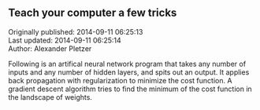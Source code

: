 ## Teach your computer a few tricks  
Originally published: 2014-09-11 06:25:13  
Last updated: 2014-09-11 06:25:14  
Author: Alexander Pletzer  
  
Following is an artifical neural network program that takes any number of inputs and any number of hidden layers, and spits out an output. It applies back propagation with regularization to minimize the cost function. A gradient descent algorithm tries to find the minimum of the cost function in the landscape of weights. 